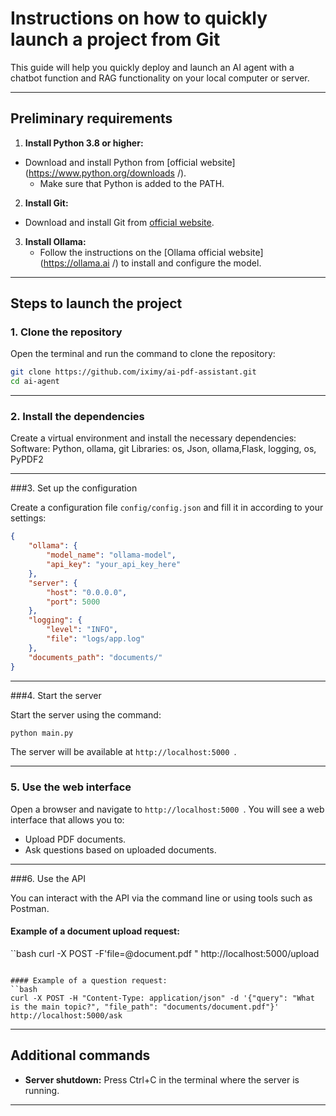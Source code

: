 # Instructions on how to quickly launch a project from Git

This guide will help you quickly deploy and launch an AI agent with a chatbot function and RAG functionality on your local computer or server.

---

## Preliminary requirements

1. **Install Python 3.8 or higher:**
- Download and install Python from [official website](https://www.python.org/downloads /).
   - Make sure that Python is added to the PATH.

2. **Install Git:**
- Download and install Git from [official website](https://git-scm.com/downloads ).

3. **Install Ollama:**
   - Follow the instructions on the [Ollama official website](https://ollama.ai /) to install and configure the model.

---

## Steps to launch the project

### 1. Clone the repository

Open the terminal and run the command to clone the repository:

```bash
git clone https://github.com/iximy/ai-pdf-assistant.git
cd ai-agent
```


---

### 2. Install the dependencies

Create a virtual environment and install the necessary dependencies:
Software: Python, ollama, git 
Libraries: os, Json, ollama,Flask, logging, os, PyPDF2

---

###3. Set up the configuration

Create a configuration file `config/config.json` and fill it in according to your settings:

```json
{
    "ollama": {
        "model_name": "ollama-model",
        "api_key": "your_api_key_here"
    },
    "server": {
        "host": "0.0.0.0",
        "port": 5000
    },
    "logging": {
        "level": "INFO",
        "file": "logs/app.log"
    },
    "documents_path": "documents/"
}
```

---

###4. Start the server

Start the server using the command:

```bash
python main.py
```

The server will be available at `http://localhost:5000 `.

---

### 5. Use the web interface

Open a browser and navigate to `http://localhost:5000 `. You will see a web interface that allows you to:

- Upload PDF documents.
- Ask questions based on uploaded documents.

---

###6. Use the API

You can interact with the API via the command line or using tools such as Postman.

#### Example of a document upload request:
``bash
curl -X POST -F'file=@document.pdf " http://localhost:5000/upload
```

#### Example of a question request:
``bash
curl -X POST -H "Content-Type: application/json" -d '{"query": "What is the main topic?", "file_path": "documents/document.pdf"}' http://localhost:5000/ask
```

---

## Additional commands

- **Server shutdown:** Press Ctrl+C in the terminal where the server is running.

---